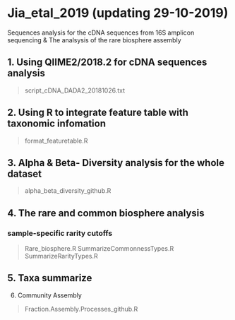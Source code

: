 # Jia_etal_2019 (updating 29-10-2019)
Sequences analysis for the cDNA sequences from 16S amplicon sequencing &
The analsysis of the rare biosphere assembly

## 1. Using QIIME2/2018.2 for cDNA sequences analysis
> script_cDNA_DADA2_20181026.txt
	 
## 2. Using R to integrate feature table with taxonomic infomation
> format_featuretable.R

## 3. Alpha & Beta- Diversity analysis for the whole dataset
> alpha_beta_diversity_github.R

## 4. The rare and common biosphere analysis 
### sample-specific rarity cutoffs
> 
> Rare_biosphere.R
> SummarizeCommonnessTypes.R
> SummarizeRarityTypes.R

## 5. Taxa summarize

6. Community Assembly
> 
> Fraction.Assembly.Processes_github.R
